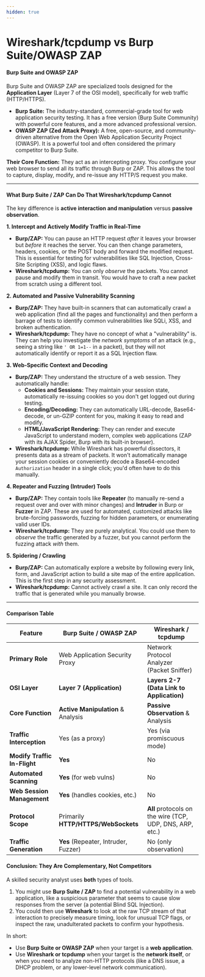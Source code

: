 ```yaml
---
hidden: true
---
```


# Wireshark/tcpdump vs Burp Suite/OWASP ZAP

#### Burp Suite and OWASP ZAP

Burp Suite and OWASP ZAP are specialized tools designed for the **Application Layer** (Layer 7 of the OSI model), specifically for web traffic (HTTP/HTTPS).

* **Burp Suite:** The industry-standard, commercial-grade tool for web application security testing. It has a free version (Burp Suite Community) with powerful core features, and a more advanced professional version.
* **OWASP ZAP (Zed Attack Proxy):** A free, open-source, and community-driven alternative from the Open Web Application Security Project (OWASP). It is a powerful tool and often considered the primary competitor to Burp Suite.

**Their Core Function:** They act as an intercepting proxy. You configure your web browser to send all its traffic through Burp or ZAP. This allows the tool to capture, display, modify, and re-issue any HTTP/S request you make.

***

#### What Burp Suite / ZAP Can Do That Wireshark/tcpdump Cannot

The key difference is **active interaction and manipulation** versus **passive observation**.

**1. Intercept and Actively Modify Traffic in Real-Time**

* **Burp/ZAP:** You can pause an HTTP request _after_ it leaves your browser but _before_ it reaches the server. You can then change parameters, headers, cookies, or the POST body and forward the modified request. This is essential for testing for vulnerabilities like SQL Injection, Cross-Site Scripting (XSS), and logic flaws.
* **Wireshark/tcpdump:** You can only _observe_ the packets. You cannot pause and modify them in transit. You would have to craft a new packet from scratch using a different tool.

**2. Automated and Passive Vulnerability Scanning**

* **Burp/ZAP:** They have built-in scanners that can automatically crawl a web application (find all the pages and functionality) and then perform a barrage of tests to identify common vulnerabilities like SQLi, XSS, and broken authentication.
* **Wireshark/tcpdump:** They have no concept of what a "vulnerability" is. They can help you investigate the _network symptoms_ of an attack (e.g., seeing a string like `' OR 1=1--` in a packet), but they will not automatically identify or report it as a SQL Injection flaw.

**3. Web-Specific Context and Decoding**

* **Burp/ZAP:** They understand the structure of a web session. They automatically handle:
  * **Cookies and Sessions:** They maintain your session state, automatically re-issuing cookies so you don't get logged out during testing.
  * **Encoding/Decoding:** They can automatically URL-decode, Base64-decode, or un-GZIP content for you, making it easy to read and modify.
  * **HTML/JavaScript Rendering:** They can render and execute JavaScript to understand modern, complex web applications (ZAP with its AJAX Spider, Burp with its built-in browser).
* **Wireshark/tcpdump:** While Wireshark has powerful dissectors, it presents data as a stream of packets. It won't automatically manage your session cookies or conveniently decode a Base64-encoded `Authorization` header in a single click; you'd often have to do this manually.

**4. Repeater and Fuzzing (Intruder) Tools**

* **Burp/ZAP:** They contain tools like **Repeater** (to manually re-send a request over and over with minor changes) and **Intruder** in Burp or **Fuzzer** in ZAP. These are used for automated, customized attacks like brute-forcing passwords, fuzzing for hidden parameters, or enumerating valid user IDs.
* **Wireshark/tcpdump:** They are purely analytical. You could use them to _observe_ the traffic generated by a fuzzer, but you cannot perform the fuzzing attack _with_ them.

**5. Spidering / Crawling**

* **Burp/ZAP:** Can automatically explore a website by following every link, form, and JavaScript action to build a site map of the entire application. This is the first step in any security assessment.
* **Wireshark/tcpdump:** Cannot actively crawl a site. It can only record the traffic that is generated while you manually browse.

***

#### Comparison Table

| Feature                      | Burp Suite / OWASP ZAP               | Wireshark / tcpdump                                      |
| ---------------------------- | ------------------------------------ | -------------------------------------------------------- |
| **Primary Role**             | Web Application Security Proxy       | Network Protocol Analyzer (Packet Sniffer)               |
| **OSI Layer**                | **Layer 7 (Application)**            | **Layers 2-7 (Data Link to Application)**                |
| **Core Function**            | **Active Manipulation** & Analysis   | **Passive Observation** & Analysis                       |
| **Traffic Interception**     | Yes (as a proxy)                     | Yes (via promiscuous mode)                               |
| **Modify Traffic In-Flight** | **Yes**                              | No                                                       |
| **Automated Scanning**       | **Yes** (for web vulns)              | No                                                       |
| **Web Session Management**   | **Yes** (handles cookies, etc.)      | No                                                       |
| **Protocol Scope**           | Primarily **HTTP/HTTPS/WebSockets**  | **All** protocols on the wire (TCP, UDP, DNS, ARP, etc.) |
| **Traffic Generation**       | **Yes** (Repeater, Intruder, Fuzzer) | No (only observation)                                    |

#### Conclusion: They Are Complementary, Not Competitors

A skilled security analyst uses **both** types of tools.

1. You might use **Burp Suite / ZAP** to find a potential vulnerability in a web application, like a suspicious parameter that seems to cause slow responses from the server (a potential Blind SQL Injection).
2. You could then use **Wireshark** to look at the raw TCP stream of that interaction to precisely measure timing, look for unusual TCP flags, or inspect the raw, unadulterated packets to confirm your hypothesis.

In short:

* Use **Burp Suite or OWASP ZAP** when your target is a **web application**.
* Use **Wireshark or tcpdump** when your target is the **network itself**, or when you need to analyze non-HTTP protocols (like a DNS issue, a DHCP problem, or any lower-level network communication).
